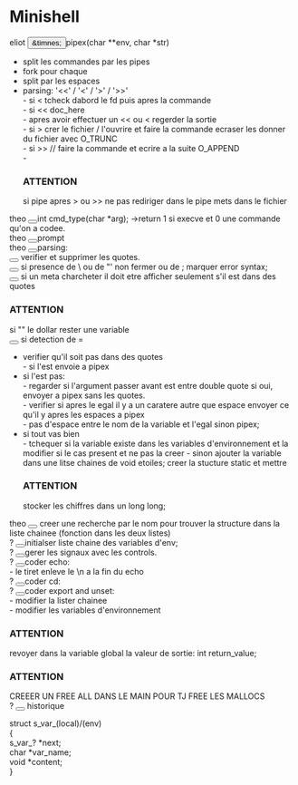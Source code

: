 <h1>Minishell</h1>


eliot <button class="button">&timnes;</button>pipex(char **env, char *str)<br >
	<ul>
		<li>split les commandes par les pipes</li>
		<li>fork pour chaque </li>
		<li>split par les espaces</li>
		<li>parsing: '<<' / '<' / '>' / '>>' </li>
			- si < tcheck dabord le fd puis apres la commande<br>
			- si << doc_here<br>
			- apres avoir effectuer un << ou < regerder la sortie<br>
			- si > crer le fichier / l'ouvrire et faire la commande ecraser les donner du fichier avec O_TRUNC<br>
			- si >> // faire la commande et ecrire a la suite O_APPEND<br>
			- <h3>ATTENTION</h3> si pipe apres > ou >> ne pas rediriger dans le pipe mets dans le fichier<br>
	</ul>
	theo <button class="button"></button>int	cmd_type(char *arg); ->return 1 si execve et 0 une commande qu'on a codee.<br >
theo <button class="button"></button>prompt<br >
theo <button class="button"></button>parsing:<br >
		<button class="button"></button> verifier et supprimer les quotes.<br >
		<button class="button"></button> si presence de \ ou de "' non fermer ou de ; marquer error syntax; <br>
		<button class="button"></button> si un meta charcheter il doit etre afficher seulement s'il est dans des quotes<br >
		<h3>ATTENTION</h3> si "" le dollar rester une variable<br >
		<button class="button"></button> si detection de =<br >
			<ul>
				<li>verifier qu'il soit pas dans des quotes</li>
					- si l'est envoie a pipex<br >
				<li>si l'est pas:</li>
					- regarder si l'argument passer avant est entre double quote si oui, envoyer a pipex sans les quotes.<br >
					- verifier si apres le egal il y a un caratere autre que espace envoyer ce qu'il y apres les espaces a pipex<br >
					- pas d'espace entre le nom de la variable et l'egal sinon pipex;<br >
				<li>si tout vas bien</li>
					- tchequer si la variable existe dans les variables d'environnement et la modifier si le cas present et ne pas la creer
						- sinon ajouter la variable dans une litse chaines de void etoiles; creer la stucture static et mettre<br >
					<h3>ATTENTION</h3> stocker les chiffres dans un long long;<br >
			</ul>
		theo <button class="button"></button> creer une recherche par le nom pour trouver la structure dans la liste chainee (fonction dans les deux listes)<br >
? <button class="button"></button>initialser liste chaine des variables d'env;<br>
? <button class="button"></button>gerer les signaux avec les controls.<br>
? <button class="button"></button>coder echo:<br>
				- le tiret enleve le \n a la fin du echo<br>
? <button class="button"></button>coder cd:<br>
? <button class="button"></button>coder export and unset:<br>
	- modifier la lister chainee <br>
	- modifier les variables d'environnement <br>
<h3>ATTENTION</h3> revoyer dans la variable global la valeur de sortie: int	return_value;<br >
<h3>ATTENTION</h3> CREEER UN FREE ALL DANS LE MAIN POUR TJ FREE LES MALLOCS<br >
? <button class="button"></button> historique<br >

struct s_var_(local)/(env)<br>
{<br>
	s_var_? *next;<br>
	char 	*var_name;<br>
	void	*content;<br>
}<br>
